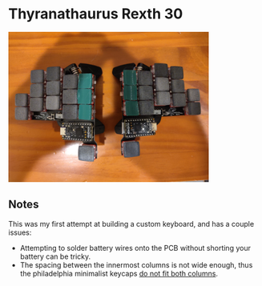 # Thyranathaurus Rexth 30

<img src="./images/choc30_double.jpg" alt="t-rexth-36" width="400"/>

## Notes

This was my first attempt at building a custom keyboard, and has a couple issues:

- Attempting to solder battery wires onto the PCB without shorting your battery can be tricky.
- The spacing between the innermost columns is not wide enough, thus the philadelphia minimalist keycaps [do not fit both columns](./images/choc30_single.jpg).
